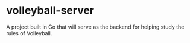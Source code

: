 # volleyball-server

A project built in Go that will serve as the backend for helping study the rules of Volleyball. 
